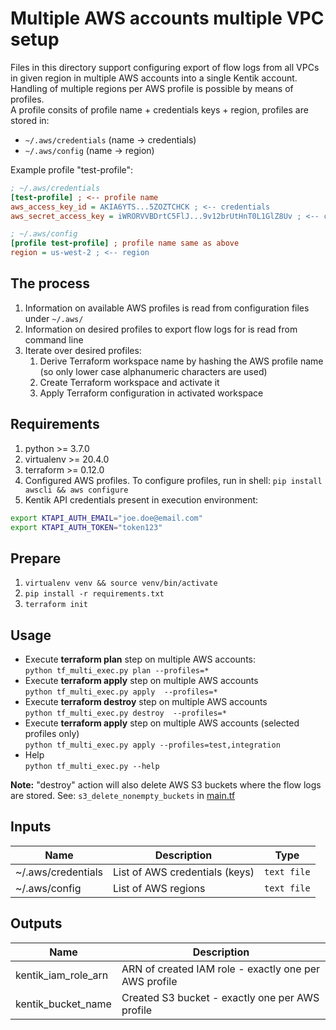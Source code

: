 # Multiple AWS accounts multiple VPC setup

Files in this directory support configuring export of flow logs from all VPCs in given region in multiple AWS accounts into a single Kentik account.  
Handling of multiple regions per AWS profile is possible by means of profiles.  
A profile consits of profile name + credentials keys + region, profiles are stored in:
- `~/.aws/credentials` (name -> credentials)
- `~/.aws/config` (name -> region)

Example profile "test-profile":  
```ini
; ~/.aws/credentials
[test-profile] ; <-- profile name
aws_access_key_id = AKIA6YTS...5ZOZTCHCK ; <-- credentials
aws_secret_access_key = iWRORVVBDrtC5FlJ...9v12brUtHnT0L1GlZ8Uv ; <-- credentials

; ~/.aws/config
[profile test-profile] ; profile name same as above
region = us-west-2 ; <-- region
```

## The process

1. Information on available AWS profiles is read from configuration files under `~/.aws/`
1. Information on desired profiles to export flow logs for is read from command line
1. Iterate over desired profiles:
    1. Derive Terraform workspace name by hashing the AWS profile name (so only lower case alphanumeric characters are used)
    1. Create Terraform workspace and activate it
    1. Apply Terraform configuration in activated workspace
## Requirements

1. python >= 3.7.0
1. virtualenv >= 20.4.0
1. terraform >= 0.12.0
1. Configured AWS profiles. To configure profiles, run in shell: `pip install awscli && aws configure`
1. Kentik API credentials present in execution environment:
  ```bash
  export KTAPI_AUTH_EMAIL="joe.doe@email.com"
  export KTAPI_AUTH_TOKEN="token123"
  ```

## Prepare

1. ```virtualenv venv && source venv/bin/activate```
1. ```pip install -r requirements.txt```
1. ```terraform init```

## Usage

- Execute **terraform plan** step on multiple AWS accounts:  
```python tf_multi_exec.py plan --profiles=*```
- Execute **terraform apply** step on multiple AWS accounts  
```python tf_multi_exec.py apply  --profiles=*```
- Execute **terraform destroy** step on multiple AWS accounts  
```python tf_multi_exec.py destroy  --profiles=*```
- Execute **terraform apply** step on multiple AWS accounts (selected profiles only)  
```python tf_multi_exec.py apply --profiles=test,integration```
- Help  
```python tf_multi_exec.py --help```

**Note:** "destroy" action will also delete AWS S3 buckets where the flow logs are stored. See: `s3_delete_nonempty_buckets` in [main.tf](main.tf)



## Inputs

| Name | Description | Type |
|------|-------------|------|
| ~/.aws/credentials | List of AWS credentials (keys) | `text file` |
| ~/.aws/config | List of AWS regions | `text file` |

## Outputs

| Name | Description |
|------|-------------|
| kentik_iam_role_arn | ARN of created IAM role - exactly one per AWS profile |
| kentik_bucket_name | Created S3 bucket - exactly one per AWS profile |

